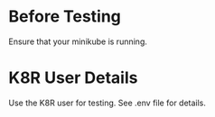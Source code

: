 # Before Testing
Ensure that your minikube is running.

# K8R User Details
Use the K8R user for testing. See .env file for details.